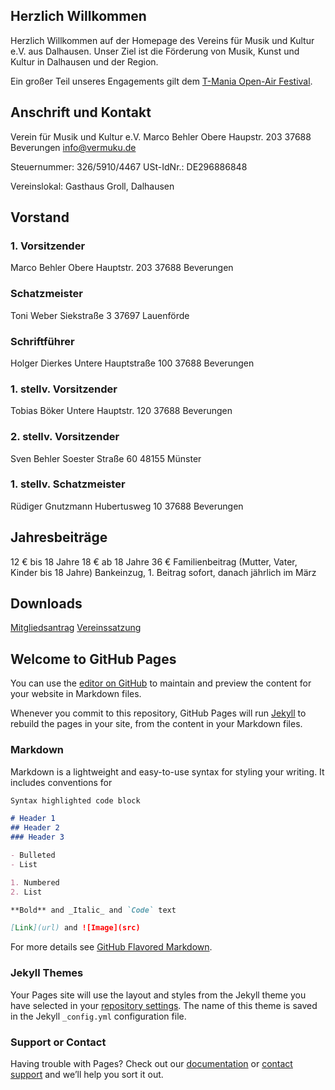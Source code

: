 ## Herzlich Willkommen

Herzlich Willkommen auf der Homepage des Vereins für Musik und Kultur e.V. aus Dalhausen.
Unser Ziel ist die Förderung von Musik, Kunst und Kultur in Dalhausen und der Region.

Ein großer Teil unseres Engagements gilt dem [T-Mania Open-Air Festival](t-mania.de).

## Anschrift und Kontakt

Verein für Musik und Kultur e.V.
Marco Behler
Obere Haupstr. 203
37688 Beverungen
info@vermuku.de

Steuernummer: 326/5910/4467
USt-IdNr.: DE296886848

Vereinslokal: Gasthaus Groll, Dalhausen

## Vorstand

### 1. Vorsitzender
Marco Behler
Obere Hauptstr. 203
37688 Beverungen

### Schatzmeister
Toni Weber
Siekstraße 3
37697 Lauenförde

### Schriftführer
Holger Dierkes
Untere Hauptstraße 100
37688 Beverungen

### 1. stellv. Vorsitzender
Tobias Böker
Untere Hauptstr. 120
37688 Beverungen

### 2. stellv. Vorsitzender
Sven Behler
Soester Straße 60
48155 Münster

### 1. stellv. Schatzmeister
Rüdiger Gnutzmann
Hubertusweg 10
37688 Beverungen

## Jahresbeiträge
12 € bis 18 Jahre
18 € ab 18 Jahre
36 € Familienbeitrag (Mutter, Vater, Kinder bis 18 Jahre)
Bankeinzug, 1. Beitrag sofort, danach jährlich im März

## Downloads

[Mitgliedsantrag](Mitgliedsantrag.pdf)
[Vereinssatzung](Vereinssatzung.pdf)



## Welcome to GitHub Pages

You can use the [editor on GitHub](https://github.com/tboeker/vermuku.de/edit/master/README.md) to maintain and preview the content for your website in Markdown files.

Whenever you commit to this repository, GitHub Pages will run [Jekyll](https://jekyllrb.com/) to rebuild the pages in your site, from the content in your Markdown files.

### Markdown

Markdown is a lightweight and easy-to-use syntax for styling your writing. It includes conventions for

```markdown
Syntax highlighted code block

# Header 1
## Header 2
### Header 3

- Bulleted
- List

1. Numbered
2. List

**Bold** and _Italic_ and `Code` text

[Link](url) and ![Image](src)
```

For more details see [GitHub Flavored Markdown](https://guides.github.com/features/mastering-markdown/).

### Jekyll Themes

Your Pages site will use the layout and styles from the Jekyll theme you have selected in your [repository settings](https://github.com/tboeker/vermuku.de/settings). The name of this theme is saved in the Jekyll `_config.yml` configuration file.

### Support or Contact

Having trouble with Pages? Check out our [documentation](https://help.github.com/categories/github-pages-basics/) or [contact support](https://github.com/contact) and we’ll help you sort it out.
